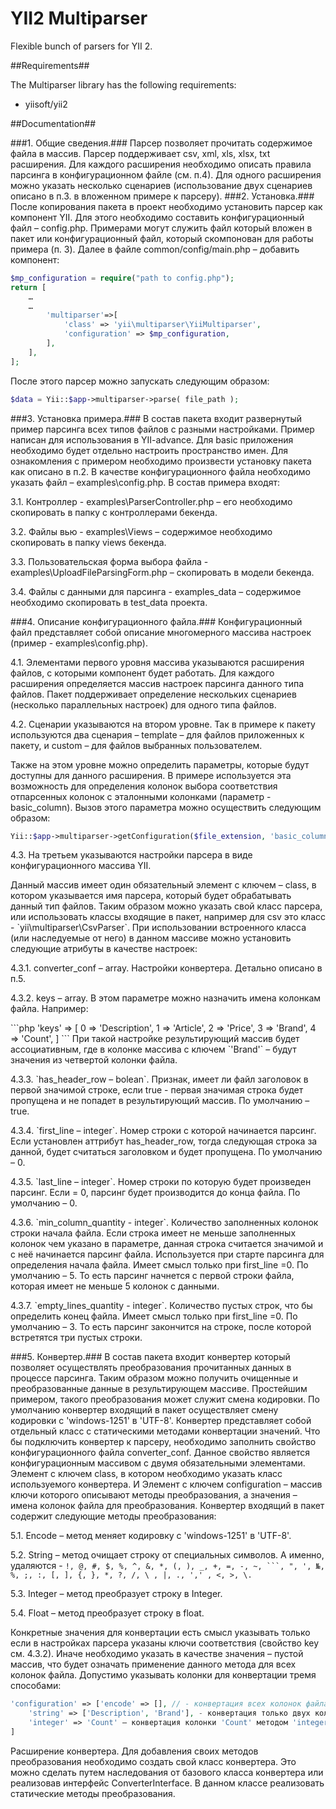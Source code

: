 YII2 Multiparser
==================
Flexible bunch of parsers for YII 2.

##Requirements##

The Multiparser library has the following requirements:

 - yiisoft/yii2

##Documentation##

###1.	Общие сведения.###
Парсер позволяет прочитать содержимое файла в массив. Парсер поддерживает csv, xml, xls, xlsx, txt расширения. Для каждого расширения необходимо описать правила парсинга в конфигурационном файле (см. п.4). Для одного расширения можно указать несколько сценариев (использование двух сценариев описано в п.3. в вложенном примере к парсеру).
###2.	Установка.###
После копирования пакета в проект необходимо установить парсер как компонент YII. Для этого необходимо составить конфигурационный файл – config.php. Примерами могут служить файл который вложен в пакет или конфигурационный файл, который скомпонован для работы примера (п. 3). Далее в файле common/config/main.php – добавить компонент:

```php
$mp_configuration = require("path to config.php");
return [
    …
	…
        'multiparser'=>[
            'class' => 'yii\multiparser\YiiMultiparser',
            'configuration' => $mp_configuration,
        ],
    ],
];
```
После этого парсер можно запускать следующим образом:
```php
$data = Yii::$app->multiparser->parse( file_path );
```

###3.	Установка примера.###
В состав пакета входит развернутый пример парсинга всех типов файлов с разными настройками. Пример написан для использования в YII-advance. Для basic приложения необходимо будет отдельно настроить пространство имен.
 Для ознакомления с примером необходимо произвести установку пакета как описано в п.2. В качестве конфигурационного файла необходимо указать файл – examples\config.php.
В состав примера входят:
    <p>3.1. Контроллер - examples\ParserController.php – его необходимо скопировать в папку с контроллерами бекенда.</p> 
    <p>3.2. Файлы вью - examples\Views – содержимое необходимо скопировать в папку views бекенда. </p>
    <p>3.3. Пользовательская форма выбора файла - examples\UploadFileParsingForm.php – скопировать в модели бекенда.</p>
    <p>3.4. Файлы с данными для парсинга - examples\_data – содержимое необходимо скопировать в test\_data проекта.</p>

###4.	Описание конфигурационного файла.###
Конфигурационный файл представляет собой описание многомерного массива настроек (пример - examples\config.php). 
    <p>4.1. Элементами первого уровня массива указываются расширения файлов, с которыми компонент будет работать. Для каждого расширения определяется массив настроек парсинга данного типа файлов. Пакет поддерживает определение нескольких сценариев (несколько параллельных настроек) для одного типа файлов.</p> 
    <p>4.2. Сценарии указываются на втором уровне. Так в примере к пакету используются два сценария – template – для файлов приложенных к пакету, и custom – для файлов выбранных пользователем.</p>
Также на этом уровне можно определить параметры, которые будут доступны для данного расширения. В примере используется эта возможность для определения колонок выбора соответствия отпарсенных колонок с эталонными колонками (параметр - basic_column). Вызов этого параметра можно осуществить следующим образом:
```php
Yii::$app->multiparser->getConfiguration($file_extension, 'basic_column');
```
<p>4.3. На третьем указываются настройки парсера в виде конфигурационного массива YII.</p>
Данный массив имеет один обязательный элемент с ключем – class, в котором указывается имя парсера, который будет обрабатывать данный тип файлов. Таким образом можно указать свой класс парсера, или использовать классы входящие в пакет, например для csv это класс - `yii\multiparser\CsvParser`.
При использовании встроенного класса (или наследуемые от него) в данном массиве можно установить следующие атрибуты в качестве настроек: 
        <p>4.3.1. converter_conf – array. Настройки конвертера. Детально описано в п.5.</p>
        <p>4.3.2. keys – array. В этом параметре можно назначить имена колонкам файла. Например:</p>
        ```php
        'keys' => [
            0 => 'Description',
            1 => 'Article',
            2 => 'Price',
            3 => 'Brand',
            4 => 'Count',
        ]
        ```
При такой настройке результирующий массив будет ассоциативным, где в колонке массива с ключем `'Brand'` – будут значения из четвертой колонки файла.
        <p>4.3.3. `has_header_row – bolean`. Признак, имеет ли файл заголовок в первой значимой строке, если true - первая значимая строка будет пропущена и не попадет в результирующий массив. По умолчанию – true.</p>
        <p>4.3.4. `first_line – integer`. Номер строки с которой начинается парсинг. Если установлен аттрибут has_header_row, тогда следующая строка за данной, будет считаться заголовком и будет пропущена. По умолчанию – 0.</p>
        <p>4.3.5. `last_line – integer`. Номер строки по которую будет произведен парсинг. Если = 0, парсинг будет производится до конца файла. По умолчанию – 0.</p>
        <p>4.3.6. `min_column_quantity  - integer`. Количество заполненных колонок строки начала файла. Если строка имеет не меньше заполненных колонок чем указано в параметре, данная строка считается значимой и с неё начинается парсинг файла. Используется при старте парсинга для определения начала файла. Имеет смысл только при first_line =0. По умолчанию – 5. То есть парсинг начнется с первой строки файла, которая имеет не меньше 5 колонок с данными.</p>
        <p>4.3.7. `empty_lines_quantity - integer`. Количество пустых строк, что бы определить конец файла. Имеет смысл только при first_line =0. По умолчанию – 3. То есть парсинг закончится на строке, после которой встретятся три пустых строки.</p>

###5.	Конвертер.###
В состав пакета входит конвертер который позволяет осуществлять преобразования прочитанных данных в процессе парсинга. Таким образом можно получить очищенные и преобразованные данные в результирующем массиве. Простейшим примером, такого преобразования может служит смена кодировки. По умолчанию конвертер входящий в пакет осуществляет смену кодировки с 'windows-1251' в 'UTF-8'.
Конвертер представляет собой отдельный класс с статическими методами конвертации значений. Что бы подключить конвертер к парсеру, необходимо заполнить свойство конфигурационного файла converter_conf.
Данное свойство является  конфигурационным массивом с двумя обязательными элементами. Элемент с ключем class, в котором необходимо указать класс используемого конвертера. И Элемент с ключем configuration – массив ключи которого описывают методы преобразования, а значения – имена колонок файла для преобразования.
Конвертер входящий в пакет содержит следующие методы преобразования:
    <p>5.1. Encode – метод меняет кодировку с 'windows-1251' в 'UTF-8'.</p>
    <p>5.2. String – метод очищает строку от специальных символов. А именно, удаляются - `!, @, #, $, %, ^, &, *, (, ), _, +, =, -, ~, ```, ", ', №, %, ;, :, [, ], {, }, *, ?, /, \ , |, ., ',' , <, >, \.`</p>
    <p>5.3. Integer – метод преобразует строку в Integer.</p>
    <p>5.4. Float – метод преобразует строку в float.</p>
Конкретные значения для конвертации есть смысл указывать только если в настройках парсера указаны ключи соответствия (свойство key см. 4.3.2). Иначе необходимо указать в качестве значения – пустой массив, что будет означать применение данного метода для всех колонок файла.
Допустимо указывать колонки для конвертации тремя способами:
```php
'configuration' => ['encode' => [], // - конвертация всех колонок файла методом 'encode'
    'string' => ['Description', 'Brand'], - конвертация только двух колонок методом 'string'
    'integer' => 'Count' – конвертация колонки 'Count' методом 'integer'
]
```
Расширение конвертера.
Для добавления своих методов преобразования необходимо создать свой класс конвертера. Это можно сделать путем наследования от базового класса конвертера или реализовав интерфейс ConverterInterface. В данном классе реализовать статические методы преобразования.



